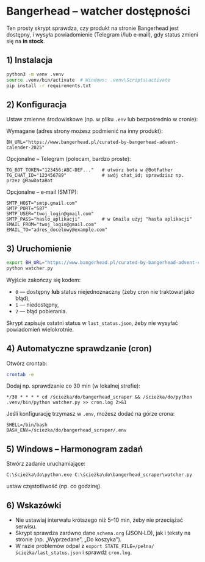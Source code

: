 # Bangerhead – watcher dostępności

Ten prosty skrypt sprawdza, czy produkt na stronie Bangerhead jest dostępny, i wysyła powiadomienie (Telegram i/lub e‑mail), gdy status zmieni się na **in stock**.

## 1) Instalacja
```bash
python3 -m venv .venv
source .venv/bin/activate  # Windows: .venv\Scripts\activate
pip install -r requirements.txt
```

## 2) Konfiguracja
Ustaw zmienne środowiskowe (np. w pliku `.env` lub bezpośrednio w cronie):

Wymagane (adres strony możesz podmienić na inny produkt):
```
BH_URL="https://www.bangerhead.pl/curated-by-bangerhead-advent-calender-2025"
```

Opcjonalne – Telegram (polecam, bardzo proste):
```
TG_BOT_TOKEN="123456:ABC-DEF..."   # utwórz bota w @BotFather
TG_CHAT_ID="123456789"             # swój chat_id; sprawdzisz np. przez @RawDataBot
```

Opcjonalne – e‑mail (SMTP):
```
SMTP_HOST="smtp.gmail.com"
SMTP_PORT="587"
SMTP_USER="twoj_login@gmail.com"
SMTP_PASS="haslo_aplikacji"        # w Gmailu użyj "hasła aplikacji"
EMAIL_FROM="twoj_login@gmail.com"
EMAIL_TO="adres_docelowy@example.com"
```

## 3) Uruchomienie
```bash
export BH_URL="https://www.bangerhead.pl/curated-by-bangerhead-advent-calender-2025"
python watcher.py
```

Wyjście zakończy się kodem:
- `0` — dostępny **lub** status niejednoznaczny (żeby cron nie traktował jako błąd),
- `1` — niedostępny,
- `2` — błąd pobierania.

Skrypt zapisuje ostatni status w `last_status.json`, żeby nie wysyłać powiadomień wielokrotnie.

## 4) Automatyczne sprawdzanie (cron)
Otwórz crontab:
```bash
crontab -e
```
Dodaj np. sprawdzanie co 30 min (w lokalnej strefie):
```
*/30 * * * * cd /ścieżka/do/bangerhead_scraper && /ścieżka/do/python .venv/bin/python watcher.py >> cron.log 2>&1
```

Jeśli konfigurację trzymasz w `.env`, możesz dodać na górze crona:
```
SHELL=/bin/bash
BASH_ENV=/ścieżka/do/bangerhead_scraper/.env
```

## 5) Windows – Harmonogram zadań
Stwórz zadanie uruchamiające:
```
C:\ścieżka\do\python.exe C:\ścieżka\do\bangerhead_scraper\watcher.py
```
ustaw częstotliwość (np. co godzinę).

## 6) Wskazówki
- Nie ustawiaj interwału krótszego niż 5–10 min, żeby nie przeciążać serwisu.
- Skrypt sprawdza zarówno dane `schema.org` (JSON‑LD), jak i teksty na stronie (np. „Wyprzedane”, „Do koszyka”).
- W razie problemów odpal z `export STATE_FILE=/pełna/ścieżka/last_status.json` i sprawdź `cron.log`.
